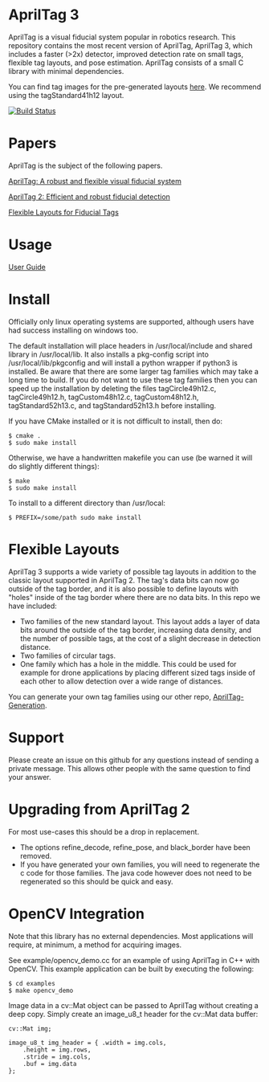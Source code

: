 AprilTag 3
==========
AprilTag is a visual fiducial system popular in robotics research. This repository contains the most recent version of AprilTag, AprilTag 3, which includes a faster (>2x) detector, improved detection rate on small tags, flexible tag layouts, and pose estimation. AprilTag consists of a small C library with minimal dependencies.

You can find tag images for the pre-generated layouts [here](https://github.com/AprilRobotics/apriltag-imgs). We recommend using the tagStandard41h12 layout.

[![Build Status](https://travis-ci.com/AprilRobotics/apriltag.svg?branch=master)](https://travis-ci.com/AprilRobotics/apriltag)

Papers
======
AprilTag is the subject of the following papers.

[AprilTag: A robust and flexible visual fiducial system](https://april.eecs.umich.edu/papers/details.php?name=olson2011tags)

[AprilTag 2: Efficient and robust fiducial detection](https://april.eecs.umich.edu/papers/details.php?name=wang2016iros)

[Flexible Layouts for Fiducial Tags](https://april.eecs.umich.edu/papers/details.php?name=krogius2019iros)



Usage
=====
[User Guide](https://github.com/AprilRobotics/apriltag/wiki/AprilTag-User-Guide)

Install
=======

 Officially only linux operating systems are supported, although users have had success installing on windows too.
 
 The default installation will place headers in /usr/local/include and
shared library in /usr/local/lib. It also installs a pkg-config script
into /usr/local/lib/pkgconfig and will install a python wrapper if python3 is installed. Be aware that there are some larger tag families which may take a long time to build. If you do not want to use these tag families then you can speed up the installation by deleting the files tagCircle49h12.c, tagCircle49h12.h, tagCustom48h12.c, tagCustom48h12.h, tagStandard52h13.c, and tagStandard52h13.h before installing.

If you have CMake installed or it is not difficult to install, then do:

    $ cmake .
    $ sudo make install
    
Otherwise, we have a handwritten makefile you can use (be warned it will do slightly different things):

    $ make
    $ sudo make install
    
To install to a different directory than /usr/local:

    $ PREFIX=/some/path sudo make install


Flexible Layouts
================
AprilTag 3 supports a wide variety of possible tag layouts in addition to the classic layout supported in AprilTag 2. The tag's data bits can now go outside of the tag border, and it is also possible to define layouts with "holes" inside of the tag border where there are no data bits. In this repo we have included:

* Two families of the new standard layout. This layout adds a layer of data bits around the outside of the tag border, increasing data density, and the number of possible tags, at the cost of a slight decrease in detection distance.
* Two families of circular tags.
* One family which has a hole in the middle. This could be used for example for drone applications by placing different sized tags inside of each other to allow detection over a wide range of distances.

You can generate your own tag families using our other repo, [AprilTag-Generation](https://github.com/AprilRobotics/apriltag-generation).


Support
=======
Please create an issue on this github for any questions instead of sending a private message. This allows other people with the same question to find your answer.


Upgrading from AprilTag 2
=========================
For most use-cases this should be a drop in replacement.

* The options refine_decode, refine_pose, and black_border have been removed.
* If you have generated your own families, you will need to regenerate the c code for those families. The java code however does not need to be regenerated so this should be quick and easy.


OpenCV Integration
==================

Note that this library has no external dependencies. Most applications
will require, at minimum, a method for acquiring images.

See example/opencv_demo.cc for an example of using AprilTag in C++ with OpenCV.
This example application can be built by executing the following:

    $ cd examples
    $ make opencv_demo

Image data in a cv::Mat object can be passed to AprilTag without creating
a deep copy. Simply create an image_u8_t header for the cv::Mat data buffer:

    cv::Mat img;

    image_u8_t img_header = { .width = img.cols,
        .height = img.rows,
        .stride = img.cols,
        .buf = img.data
    };

